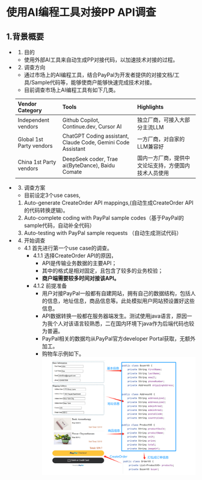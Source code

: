 # 使用AI编程工具对接PP API调查
## 1.背景概要

* 1. 目的
  - 使用外部AI工具来自动生成PP对接代码，以加速技术对接的过程。

* 2. 调查方向
  - 通过市场上的AI编程工具，结合PayPal为开发者提供的对接文档/工具/Sample代码等，能够使商户能够快速完成技术对接。
  - 目前调查市场上AI编程工具有如下几类。
  
  | Vendor Category | Tools           | Highlights                            |
  | --------------- | --------------- | ------------------------------------- |
  | Independent vendors | Github Copilot, Continue.dev, Cursor AI | 独立厂商，可接入大部分主流LLM |
  | Global 1st Party vendors | ChatGPT Coding assistant, Claude Code, Gemini Code Assistant | 一方厂商，对自家的LLM兼容好 |
  | China 1st Party vendors | DeepSeek coder, Trae ai(ByteDance), Baidu Comate | 国内一方厂商，提供中文论坛支持，方便国内技术人员使用 |

* 3. 调查方案
    - 目前设定3个use cases,
    1. Auto-generate CreateOrder API mappings,(自动生成CreateOrder API的代码转换逻辑)。
    2. Auto-complete coding with PayPal sample codes（基于PayPal的sample代码，自动补全代码）
    3. Auto-testing with PayPal sample requests （自动生成测试代码）
    
* 4. 开始调查
  * 4.1 首先进行第一个use case的调查。
    * 4.1.1 选择CreateOrder API的原因，
      - API是传输业务数据的主要API；
      - 其中的格式是相对固定，且包含了较多的业务校验；
      - <b>商户端需要较多时间对接该API。</b>
    * 4.1.2 前提准备
      - 用户对接PayPal一般都有自建网站，拥有自己的数据结构，包括人的信息，地址信息，商品信息等。此处模拟用户网站预设置好这些信息。
      - API数据转换一般都在服务器端发生。测试使用java语言，原因一为我个人对该语言较熟悉，二在国内环境下java作为后端代码也较为普遍。
      - PayPal相关的数据均从PayPal官方developer Portal获取，无额外加工。
      - 购物车示例如下。
        <img src="./images/Sample_Shopping_cart.png">
    
